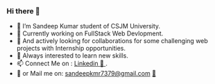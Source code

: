 ### Hi there 👋



- 👋 I’m Sandeep Kumar student of CSJM University.
- 🔭 Currently working on FullStack Web Devlopment.
- 👀 And actively looking for collaborations for some 
     challenging web projects with Internship opportunities.
- 🌱 Always interested to learn new skills.        
- 📫 Connect Me on : <a href="https://www.linkedin.com/in/sandeep-kumar-75643619b" target="_blank">Linkedin   📲 </a>.
- 👊 or Mail me on: sandeepkmr7379@gmail.com    <a href="mailto:sandeepkmr7379@gmail.com" target="_blank">📧</a>

